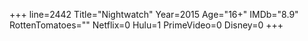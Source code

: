 +++
line=2442
Title="Nightwatch"
Year=2015
Age="16+"
IMDb="8.9"
RottenTomatoes=""
Netflix=0
Hulu=1
PrimeVideo=0
Disney=0
+++

